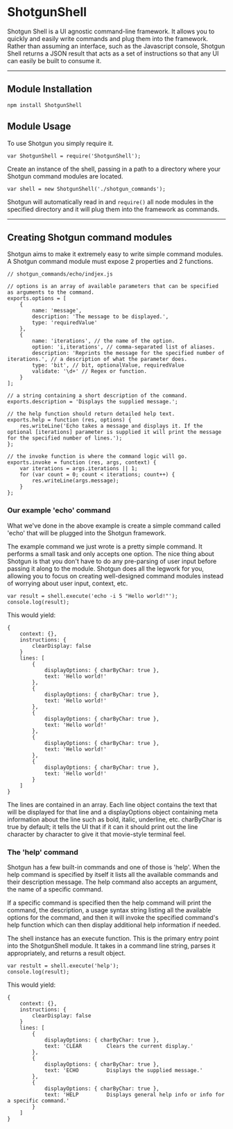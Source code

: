 ShotgunShell
============

Shotgun Shell is a UI agnostic command-line framework. It allows you to quickly and easily write commands and plug them into the framework. Rather than assuming an interface, such as the Javascript console, Shotgun Shell returns a JSON result that acts as a set of instructions so that any UI can easily be built to consume it.

---

## Module Installation

    npm install ShotgunShell


## Module Usage

To use Shotgun you simply require it.

    var ShotgunShell = require('ShotgunShell');
    
Create an instance of the shell, passing in a path to a directory where your Shotgun command modules are located.

    var shell = new ShotgunShell('./shotgun_commands');
    
Shotgun will automatically read in and `require()` all node modules in the specified directory and it will plug them into the framework as commands.

---

## Creating Shotgun command modules

Shotgun aims to make it extremely easy to write simple command modules. A Shotgun command module must expose 2 properties and 2 functions.

    // shotgun_commands/echo/indjex.js

    // options is an array of available parameters that can be specified as arguments to the command.
    exports.options = [
        {
            name: 'message',
            description: 'The message to be displayed.',
            type: 'requiredValue'
        },
        {
            name: 'iterations', // the name of the option.
            option: 'i,iterations', // comma-separated list of aliases.
            description: 'Reprints the message for the specified number of iterations.', // a description of what the parameter does.
            type: 'bit', // bit, optionalValue, requiredValue
            validate: '\d+' // Regex or function.
        }
    ];
    
    // a string containing a short description of the command.
    exports.description = 'Displays the supplied message.';

    // the help function should return detailed help text.
    exports.help = function (res, options) {
        res.writeLine('Echo takes a message and displays it. If the optional [iterations] parameter is supplied it will print the message for the specified number of lines.');
    };
        
    // the invoke function is where the command logic will go.
    exports.invoke = function (res, args, context) {
        var iterations = args.iterations || 1;
        for (var count = 0; count < iterations; count++) {
            res.writeLine(args.message);
        }
    };
    
### Our example 'echo' command

What we've done in the above example is create a simple command called 'echo' that will be plugged into the Shotgun framework. 

The example command we just wrote is a pretty simple command. It performs a small task and only accepts one option. The nice thing about Shotgun is that you don't have to do any pre-parsing of user input before passing it along to the module. Shotgun does all the legwork for you, allowing you to focus on creating well-designed command modules instead of worrying about user input, context, etc.

    var result = shell.execute('echo -i 5 "Hello world!"');
    console.log(result);
    
This would yield:

    {
        context: {},
        instructions: {
            clearDisplay: false
        }
        lines: [
            {
                displayOptions: { charByChar: true },
                text: 'Hello world!'
            },
            {
                displayOptions: { charByChar: true },
                text: 'Hello world!'
            },
            {
                displayOptions: { charByChar: true },
                text: 'Hello world!'
            },
            {
                displayOptions: { charByChar: true },
                text: 'Hello world!'
            },
            {
                displayOptions: { charByChar: true },
                text: 'Hello world!'
            }
        ]
    }
    
The lines are contained in an array. Each line object contains the text that will be displayed for that line and a displayOptions object containing meta information about the line such as bold, italic, underline, etc. charByChar is true by default; it tells the UI that if it can it should print out the line character by character to give it that movie-style terminal feel.
    
### The 'help' command
    
Shotgun has a few built-in commands and one of those is 'help'. When the help command is specified by itself it lists all the available commands and their description message. The help command also accepts an argument, the name of a specific command.

If a specific command is specified then the help command will print the command, the description, a usage syntax string listing all the available options for the command, and then it will invoke the specified command's help function which can then display additional help information if needed.

The shell instance has an execute function. This is the primary entry point into the ShotgunShell module. It takes in a command line string, parses it appropriately, and returns a result object.

    var restult = shell.execute('help');
    console.log(result);
    
This would yield:

    {
        context: {},
        instructions: {
            clearDisplay: false
        }
        lines: [
            {
                displayOptions: { charByChar: true },
                text: 'CLEAR        Clears the current display.'
            },
            {
                displayOptions: { charByChar: true },
                text: 'ECHO         Displays the supplied message.'
            },
            {
                displayOptions: { charByChar: true },
                text: 'HELP         Displays general help info or info for a specific command.'
            }
        ]
    }
